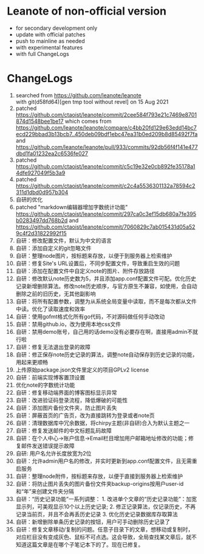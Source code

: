 # Leanote of non-official version
* for secondary development only
* update with official patches
* push to mainline as needed
* with experimental features
* with full ChangeLogs

  

# ChangeLogs
1. searched from https://github.com/leanote/leanote  
		with git(d58fd64)[gen tmp tool without revel] on 15 Aug 2021
2. patched https://github.com/ctaoist/leanote/commit/2cee584f793e21c7469e8701874d1548bee1be17
		which comes from https://github.com/leanote/leanote/compare/c4bb20fd129e63edd14bc7ecd229bbad3b13bcb7..450deb09bdf1ebc47ea31b0ed209b8d85492f7fa
		and https://github.com/leanote/leanote/pull/933/commits/92db56f4f141e477dbd1fa01232ea2c6536fe027	
3. patched https://github.com/ctaoist/leanote/commit/c5c19e32e0cb892fe35178a14dfe927049f5b3a9
4. patched https://github.com/ctaoist/leanote/commit/c2c4a5536301132a78594c2311d1dbd0d957b304
5. 自研的优化
6. patched "markdown编辑器增加字数统计功能" https://github.com/ctaoist/leanote/commit/297ca0c3ef15db680a7fe395b0283497dd768b2d and https://github.com/ctaoist/leanote/commit/7060829c7ab015431d05a529c4f2d31822992f15
7. 自研：修改配置文件，默认为中文的语言
8. 自研：添加自定义的git忽略文件
9. 自研：整理node图片，按标题来存放，以便于到服务器上检索维护
10. 自研：修复Site's URL设置后，不同步配置文件，导致重启生效的问题
11. 自研：添加在配置文件中自定义note的图片、附件存放路径
12. 自研：修改默认note历史数为5，并且添加app.conf配置文件可配。优化历史记录新增删除算法。修改note历史顺序，与官方原生不兼容，如使用，会自动删除之前的旧历史，无其他副影响
13. 自研：将所有配置参数，调整为从系统全局变量中读取，而不是每次都从文件中读。优化了读取速度和效率
14. 自研：使用gofmt格式化所有go代码，不对源码做任何手动改动
15. 自研：禁用github.io，改为使用本地css文件
16. 自研：禁用demo账号，自己用的话demo没有必要存在啊，直接用admin不就行啦
17. 自研：修复无法退出登录的故障
18. 自研：修正保存note历史记录的算法，调整note自动保存到历史记录的功能，用起来更顺畅
19. 上传原始package.json文件里定义的项目GPLv2 license
20. 自研：前端实现博客置顶设置
21. 优化note的字数统计功能
22. 自研：修复移动端界面的博客图标显示异常
23. 自研：改进验证码登录流程，降低爆破的可能性
24. 自研：添加图片备份文件夹，防止图片丢失
25. 自研：屏蔽首页的广告页，改为直接跳转为登录或者note页
26. 自研：清理数据库中冗余数据，将chirpy主题(非自研)合入为默认主题之一
27. 自研：修复发送邮件的中文标题乱码故障
28. 自研：在个人中心->账户信息->Email栏目增加用户邮箱地址修改的功能；修复邮件发送错误提示故障
29. 自研: 用户名允许长度放宽为2位
30. 自研：允许admin用户名的修改，并实时更新到app.conf配置文件，且无需重启服务
31. 自研：整理node附件，按标题来存放，以便于直接到服务器上检索维护
32. 自研：将防止图片丢失的图片备份文件夹backup-origins按用户user-id和“年”来创建文件夹分隔
33. 自研：“历史记录功能”一系列调整：
		1. 改进单个文章的“历史记录功能”：加宽显示列，可美观显示10个以上历史记录;
		2. 修正记录算法，仅记录历史，不再记录当前页，并且不会再丢历史记录
		3. 优化历史记录数据库存取算法
34. 自研：新增删除单条历史记录的按钮，用户可手动删除历史记录了
35. 自研：修复文章移动/复制的问题。任意子目录下的文章，想移动或复制时，对应栏目没有变成灰色、鼠标不可点选。这会导致，全局查找某文章后，就不知道这篇文章是在哪个子笔记本下的了。现在已修复。










